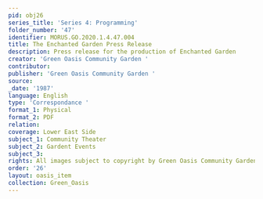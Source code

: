 ```yaml
---
pid: obj26
series_title: 'Series 4: Programming'
folder_number: '47'
identifier: MORUS.GO.2020.1.4.47.004
title: The Enchanted Garden Press Release
description: Press release for the production of Enchanted Garden
creator: 'Green Oasis Community Garden '
contributor:
publisher: 'Green Oasis Community Garden '
source:
_date: '1987'
language: English
type: 'Correspondance '
format_1: Physical
format_2: PDF
relation:
coverage: Lower East Side
subject_1: Community Theater
subject_2: Gardent Events
subject_3:
rights: All images subject to copyright by Green Oasis Community Garden, Inc.
order: '26'
layout: oasis_item
collection: Green_Oasis
---
```

